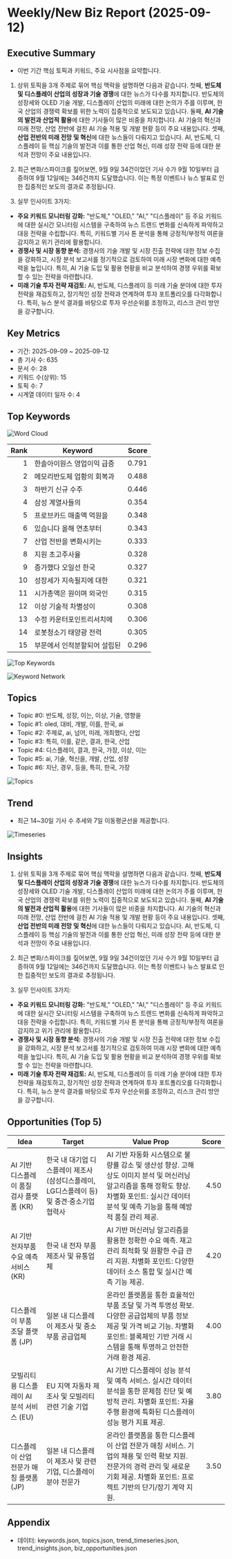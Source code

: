 # Weekly/New Biz Report (2025-09-12)

## Executive Summary

- 이번 기간 핵심 토픽과 키워드, 주요 시사점을 요약합니다.

1) 상위 토픽을 3개 주제로 묶어 핵심 맥락을 설명하면 다음과 같습니다. 첫째, **반도체 및 디스플레이 산업의 성장과 기술 경쟁**에 대한 뉴스가 다수를 차지합니다.  반도체의 성장세와 OLED 기술 개발, 디스플레이 산업의 미래에 대한 논의가 주를 이루며, 한국 산업의 경쟁력 확보를 위한 노력이 집중적으로 보도되고 있습니다. 둘째, **AI 기술의 발전과 산업적 활용**에 대한 기사들이 많은 비중을 차지합니다. AI 기술의 혁신과 미래 전망, 산업 전반에 걸친 AI 기술 적용 및 개발 현황 등이 주요 내용입니다. 셋째, **산업 전반의 미래 전망 및 혁신**에 대한 뉴스들이 다뤄지고 있습니다.  AI, 반도체, 디스플레이 등 핵심 기술의 발전과 이를 통한 산업 혁신, 미래 성장 전략 등에 대한 분석과 전망이 주요 내용입니다.


2) 최근 변화/스파이크를 짚어보면, 9월 9일 34건이었던 기사 수가 9월 10일부터 급증하여 9월 12일에는 346건까지 도달했습니다. 이는 특정 이벤트나 뉴스 발표로 인한 집중적인 보도의 결과로 추정됩니다.


3) 실무 인사이트 3가지:

* **주요 키워드 모니터링 강화:**  "반도체," "OLED," "AI," "디스플레이" 등 주요 키워드에 대한 실시간 모니터링 시스템을 구축하여 뉴스 트렌드 변화를 신속하게 파악하고 대응 전략을 수립합니다.  특히, 키워드별 기사 톤 분석을 통해 긍정적/부정적 여론을 감지하고 위기 관리에 활용합니다.
* **경쟁사 및 시장 동향 분석:**  경쟁사의 기술 개발 및 시장 진출 전략에 대한 정보 수집을 강화하고, 시장 분석 보고서를 정기적으로 검토하여 미래 시장 변화에 대한 예측력을 높입니다.  특히, AI 기술 도입 및 활용 현황을 비교 분석하여 경쟁 우위를 확보할 수 있는 전략을 마련합니다.
* **미래 기술 투자 전략 재검토:**  AI, 반도체, 디스플레이 등 미래 기술 분야에 대한 투자 전략을 재검토하고,  장기적인 성장 전략과 연계하여 투자 포트폴리오를 다각화합니다.  특히, 뉴스 분석 결과를 바탕으로 투자 우선순위를 조정하고,  리스크 관리 방안을 강구합니다.

## Key Metrics

- 기간: 2025-09-09 ~ 2025-09-12
- 총 기사 수: 635
- 문서 수: 28
- 키워드 수(상위): 15
- 토픽 수: 7
- 시계열 데이터 일자 수: 4

## Top Keywords

![Word Cloud](fig/wordcloud.png)

| Rank | Keyword | Score |
|---:|---|---:|
| 1 | 한솔아이원스 영업이익 급증 | 0.791 |
| 2 | 메모리반도체 업황의 회복과 | 0.488 |
| 3 | 하반기 신규 수주 | 0.446 |
| 4 | 삼성 계열사들의 | 0.354 |
| 5 | 프로브카드 매출액 억원을 | 0.348 |
| 6 | 있습니다 올해 연초부터 | 0.343 |
| 7 | 산업 전반을 변화시키는 | 0.333 |
| 8 | 지원 초고주사율 | 0.328 |
| 9 | 증가했다 오일선 한국 | 0.327 |
| 10 | 성장세가 지속될지에 대한 | 0.321 |
| 11 | 시가총액은 원이며 외국인 | 0.315 |
| 12 | 이상 기술적 차별성이 | 0.308 |
| 13 | 수정 카운터포인트리서치에 | 0.306 |
| 14 | 로봇청소기 태양광 전력 | 0.305 |
| 15 | 부문에서 인적분할되어 설립된 | 0.296 |

![Top Keywords](fig/top_keywords.png)

![Keyword Network](fig/keyword_network.png)

## Topics

- Topic #0: 반도체, 성장, 이는, 이상, 기술, 영향을
- Topic #1: oled, 대비, 개발, 이를, 한국, ai
- Topic #2: 주제로, ai, 넘어, 미래, 개최했다, 산업
- Topic #3: 특히, 이를, 같은, 결과, 한국, 산업
- Topic #4: 디스플레이, 결과, 한국, 가장, 이상, 이는
- Topic #5: ai, 기술, 혁신을, 개발, 산업, 성장
- Topic #6: 지난, 경우, 등을, 특히, 한국, 가장

![Topics](fig/topics.png)

## Trend

- 최근 14~30일 기사 수 추세와 7일 이동평균선을 제공합니다.

![Timeseries](fig/timeseries.png)

## Insights

1) 상위 토픽을 3개 주제로 묶어 핵심 맥락을 설명하면 다음과 같습니다. 첫째, **반도체 및 디스플레이 산업의 성장과 기술 경쟁**에 대한 뉴스가 다수를 차지합니다.  반도체의 성장세와 OLED 기술 개발, 디스플레이 산업의 미래에 대한 논의가 주를 이루며, 한국 산업의 경쟁력 확보를 위한 노력이 집중적으로 보도되고 있습니다. 둘째, **AI 기술의 발전과 산업적 활용**에 대한 기사들이 많은 비중을 차지합니다. AI 기술의 혁신과 미래 전망, 산업 전반에 걸친 AI 기술 적용 및 개발 현황 등이 주요 내용입니다. 셋째, **산업 전반의 미래 전망 및 혁신**에 대한 뉴스들이 다뤄지고 있습니다.  AI, 반도체, 디스플레이 등 핵심 기술의 발전과 이를 통한 산업 혁신, 미래 성장 전략 등에 대한 분석과 전망이 주요 내용입니다.


2) 최근 변화/스파이크를 짚어보면, 9월 9일 34건이었던 기사 수가 9월 10일부터 급증하여 9월 12일에는 346건까지 도달했습니다. 이는 특정 이벤트나 뉴스 발표로 인한 집중적인 보도의 결과로 추정됩니다.


3) 실무 인사이트 3가지:

* **주요 키워드 모니터링 강화:**  "반도체," "OLED," "AI," "디스플레이" 등 주요 키워드에 대한 실시간 모니터링 시스템을 구축하여 뉴스 트렌드 변화를 신속하게 파악하고 대응 전략을 수립합니다.  특히, 키워드별 기사 톤 분석을 통해 긍정적/부정적 여론을 감지하고 위기 관리에 활용합니다.
* **경쟁사 및 시장 동향 분석:**  경쟁사의 기술 개발 및 시장 진출 전략에 대한 정보 수집을 강화하고, 시장 분석 보고서를 정기적으로 검토하여 미래 시장 변화에 대한 예측력을 높입니다.  특히, AI 기술 도입 및 활용 현황을 비교 분석하여 경쟁 우위를 확보할 수 있는 전략을 마련합니다.
* **미래 기술 투자 전략 재검토:**  AI, 반도체, 디스플레이 등 미래 기술 분야에 대한 투자 전략을 재검토하고,  장기적인 성장 전략과 연계하여 투자 포트폴리오를 다각화합니다.  특히, 뉴스 분석 결과를 바탕으로 투자 우선순위를 조정하고,  리스크 관리 방안을 강구합니다.

## Opportunities (Top 5)

| Idea | Target | Value Prop | Score |
|---|---|---|---:|
| AI 기반 디스플레이 품질 검사 플랫폼 (KR) | 한국 내 대기업 디스플레이 제조사 (삼성디스플레이, LG디스플레이 등) 및 중견·중소기업 협력사 | AI 기반 자동화 시스템으로 불량률 감소 및 생산성 향상.  고해상도 이미지 분석 및 머신러닝 알고리즘을 통해 정확도 향상.  차별화 포인트: 실시간 데이터 분석 및 예측 기능을 통해 예방적 품질 관리 제공. | 4.50 |
| AI 기반 전자부품 수요 예측 서비스 (KR) | 한국 내 전자 부품 제조사 및 유통업체 | AI 기반 머신러닝 알고리즘을 활용한 정확한 수요 예측.  재고 관리 최적화 및 원활한 수급 관리 지원. 차별화 포인트:  다양한 데이터 소스 통합 및 실시간 예측 기능 제공. | 4.20 |
| 디스플레이 부품 조달 플랫폼 (JP) | 일본 내 디스플레이 제조사 및 중소 부품 공급업체 | 온라인 플랫폼을 통한 효율적인 부품 조달 및 가격 투명성 확보.  다양한 공급업체의 부품 정보 제공 및 가격 비교 기능.  차별화 포인트: 블록체인 기반 거래 시스템을 통해 투명하고 안전한 거래 환경 제공. | 4.00 |
| 모빌리티용 디스플레이 AI 분석 서비스 (EU) | EU 지역 자동차 제조사 및 모빌리티 관련 기술 기업 | AI 기반 디스플레이 성능 분석 및 예측 서비스.  실시간 데이터 분석을 통한 문제점 진단 및 예방적 관리.  차별화 포인트:  자율주행 환경에 특화된 디스플레이 성능 평가 지표 제공. | 3.80 |
| 디스플레이 산업 전문가 매칭 플랫폼 (JP) | 일본 내 디스플레이 제조사 및 관련 기업,  디스플레이 분야 전문가 | 온라인 플랫폼을 통한 디스플레이 산업 전문가 매칭 서비스.  기업의 채용 및 인력 확보 지원.  전문가의 경력 관리 및 새로운 기회 제공. 차별화 포인트:  프로젝트 기반의 단기/장기 계약 지원. | 3.50 |

## Appendix

- 데이터: keywords.json, topics.json, trend_timeseries.json, trend_insights.json, biz_opportunities.json